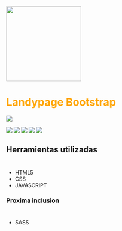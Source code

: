 <img src= "https://i.imgur.com/yReHV7Q.png" width="200px;">
<h1 style="color:orange;">Landypage Bootstrap</h1>
<img src="https://i.imgur.com/Scn9BI6.png">
<p align="left">
<img src="https://img.shields.io/badge/STATUS-EN%20DESAROLLO-green">
<img src="https://img.shields.io/github/issues/RDesign-Castex/landypage">
<img src="https://img.shields.io/github/forks/RDesign-Castex/landypage">
<img src="https://img.shields.io/github/stars/RDesign-Castex/landypage">
<img src="https://img.shields.io/github/license/RDesign-Castex/landypage">
</p>

## Herramientas utilizadas
#
* HTML5
* CSS
* JAVASCRIPT

### Proxima inclusion
#
* SASS
